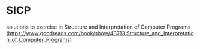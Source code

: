 # SICP
solutions to exercise in Structure and Interpretation of Computer Programs (https://www.goodreads.com/book/show/43713.Structure_and_Interpretation_of_Computer_Programs)
